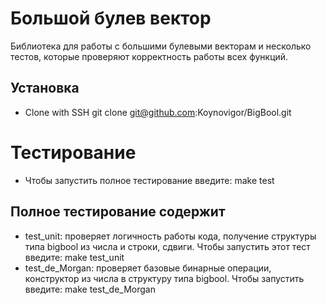 # Большой булев вектор
Библиотека для работы с большими булевыми векторам и несколько тестов, которые проверяют корректность работы всех функций.
## Установка
+ Clone with SSH
        git clone git@github.com:Koynovigor/BigBool.git
# Тестирование
+ Чтобы запустить полное тестирование введите:
        make test
## Полное тестирование содержит
+ test_unit: проверяет логичность работы кода, получение структуры типа bigbool из числа и строки, сдвиги. Чтобы запустить этот тест введите:
        make test_unit
+ test_de_Morgan: проверяет базовые бинарные операции, конструктор из числа в структуру типа bigbool. Чтобы запустить введите:
        make test_de_Morgan